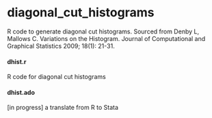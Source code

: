 # diagonal_cut_histograms
R code to generate diagonal cut histograms. Sourced from Denby L, Mallows C. Variations on the Histogram. Journal of Computational and Graphical Statistics 2009; 18(1): 21-31.
#### dhist.r
R code for diagonal cut histograms
#### dhist.ado
[in progress] a translate from R to Stata

